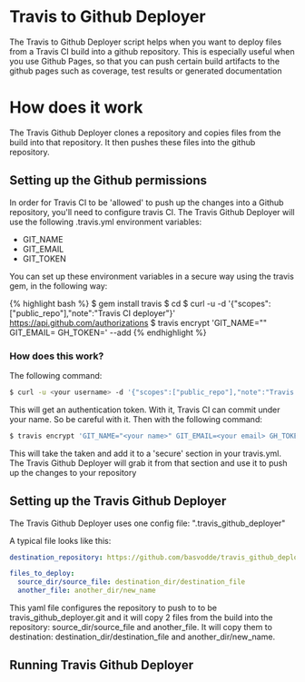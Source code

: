 Travis to Github Deployer
======================

The Travis to Github Deployer script helps when you want to deploy files from a Travis CI build into a github repository. This is especially useful when you use Github Pages, so that you can push certain build artifacts to the github pages such as coverage, test results or generated documentation

# How does it work

The Travis Github Deployer clones a repository and copies files from the build into that repository. It then pushes these files into the github repository.

## Setting up the Github permissions

In order for Travis CI to be 'allowed' to push up the changes into a Github repository, you'll need to configure travis CI. The Travis Github Deployer will use the following .travis.yml environment variables:

* GIT_NAME
* GIT_EMAIL
* GIT_TOKEN

You can set up these environment variables in a secure way using the travis gem, in the following way:

{% highlight bash %}
$ gem install travis
$ cd <name of your repository>
$ curl -u <your username> -d '{"scopes":["public_repo"],"note":"Travis CI deployer"}' https://api.github.com/authorizations
$ travis encrypt 'GIT_NAME="<your name>" GIT_EMAIL=<your email> GH_TOKEN=<your token>' --add
{% endhighlight %}

### How does this work?

The following command:

```bash
$ curl -u <your username> -d '{"scopes":["public_repo"],"note":"Travis CI deployer"}' https://api.github.com/authorizations
```

This will get an authentication token. With it, Travis CI can commit under your name. So be careful with it. Then with the following command:

```bash
$ travis encrypt 'GIT_NAME="<your name>" GIT_EMAIL=<your email> GH_TOKEN=<your token>' --add
```

This will take the taken and add it to a 'secure' section in your travis.yml. The Travis Github Deployer will grab it from that section and use it to push up the changes to your repository

## Setting up the Travis Github Deployer

The Travis Github Deployer uses one config file: ".travis_github_deployer"

A typical file looks like this:

```yaml
destination_repository: https://github.com/basvodde/travis_github_deployer.git

files_to_deploy:
  source_dir/source_file: destination_dir/destination_file
  another_file: another_dir/new_name

```

This yaml file configures the repository to push to to be travis_github_deployer.git and it will copy 2 files from the build into the repository: source_dir/source_file and another_file. It will copy them to destination: destination_dir/destination_file and another_dir/new_name.

## Running Travis Github Deployer






